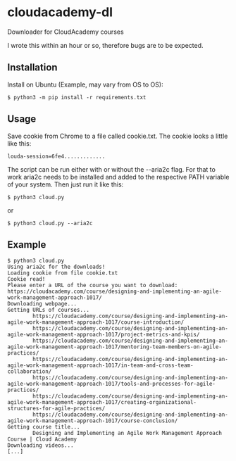 # cloudacademy-dl
Downloader for CloudAcademy courses

I wrote this within an hour or so, therefore bugs are to be expected.

## Installation
Install on Ubuntu (Example, may vary from OS to OS):
```
$ python3 -m pip install -r requirements.txt
```

## Usage
Save cookie from Chrome to a file called cookie.txt. The cookie looks a little like this:
```
louda-session=6fe4.............
```
The script can be run either with or without the --aria2c flag. For that to work aria2c needs to be installed and added to the respective PATH variable of your system.
Then just run it like this:
```
$ python3 cloud.py
```
or
```
$ python3 cloud.py --aria2c
```
## Example
```
$ python3 cloud.py
Using aria2c for the downloads!
Loading cookie from file cookie.txt
Cookie read!
Please enter a URL of the course you want to download: https://cloudacademy.com/course/designing-and-implementing-an-agile-work-management-approach-1017/
Downloading webpage...
Getting URLs of courses...
        https://cloudacademy.com/course/designing-and-implementing-an-agile-work-management-approach-1017/course-introduction/
        https://cloudacademy.com/course/designing-and-implementing-an-agile-work-management-approach-1017/project-metrics-and-kpis/
        https://cloudacademy.com/course/designing-and-implementing-an-agile-work-management-approach-1017/mentoring-team-members-on-agile-practices/
        https://cloudacademy.com/course/designing-and-implementing-an-agile-work-management-approach-1017/in-team-and-cross-team-collaboration/
        https://cloudacademy.com/course/designing-and-implementing-an-agile-work-management-approach-1017/tools-and-processes-for-agile-practices/
        https://cloudacademy.com/course/designing-and-implementing-an-agile-work-management-approach-1017/creating-organizational-structures-for-agile-practices/
        https://cloudacademy.com/course/designing-and-implementing-an-agile-work-management-approach-1017/course-conclusion/
Getting course title...
        Designing and Implementing an Agile Work Management Approach Course | Cloud Academy
Downloading videos...
[...]
```
